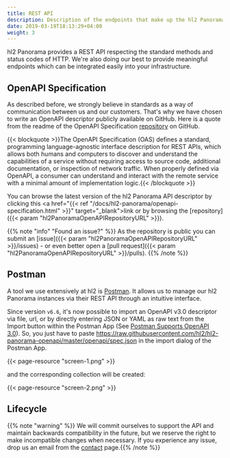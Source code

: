 ```yaml
---
title: REST API
description: Description of the endpoints that make up the hl2 Panorama REST API.
date: 2019-03-19T18:13:29+04:00
weight: 3
---
```


hl2 Panorama provides a REST API respecting the standard methods and status codes of HTTP. We're also doing our best to provide meaningful endpoints which can be integrated easily into your infrastructure.

## OpenAPI Specification

As described before, we strongly believe in standards as a way of communication between us and our customers. That's why we have chosen to write an OpenAPI descriptor publicly available on GitHub. Here is a quote from the readme of the OpenAPI Specification [repository](https://github.com/OAI/OpenAPI-Specification) on GitHub.

{{< blockquote >}}The OpenAPI Specification (OAS) defines a standard, programming language-agnostic interface description for REST APIs, which allows both humans and computers to discover and understand the capabilities of a service without requiring access to source code, additional documentation, or inspection of network traffic. When properly defined via OpenAPI, a consumer can understand and interact with the remote service with a minimal amount of implementation logic.{{< /blockquote >}}

You can browse the latest version of the hl2 Panorama API descriptor by clicking this <a href="{{< ref "/docs/hl2-panorama/openapi-specification.html" >}}" target="\_blank">link</a> or by browsing the [repository]({{< param "hl2PanoramaOpenAPIRepositoryURL" >}}).

{{% note "info" "Found an issue?" %}}
As the repository is public you can submit an [issue]({{< param "hl2PanoramaOpenAPIRepositoryURL" >}}/issues) - or even better open a [pull request]({{< param "hl2PanoramaOpenAPIRepositoryURL" >}}/pulls).
{{% /note %}}

## Postman

A tool we use extensively at hl2 is [Postman](https://www.getpostman.com/). It allows us to manage our hl2 Panorama instances via their REST API through an intuitive interface.

Since version `v6.6`, it's now possible to import an OpenAPI v3.0 descriptor via file, url, or by directly entering JSON or YAML as raw text from the Import button within the Postman App (See [Postman Supports OpenAPI 3.0](https://blog.getpostman.com/2018/12/11/postman-supports-openapi-3-0/)). So, you just have to paste https://raw.githubusercontent.com/hl2/hl2-panorama-openapi/master/openapi/spec.json in the import dialog of the Postman App.

{{< page-resource "screen-1.png" >}}

and the corresponding collection will be created:

{{< page-resource "screen-2.png" >}}

## Lifecycle

{{% note "warning" %}}
We will commit ourselves to support the API and maintain backwards compatibility in the future, but we reserve the right to make incompatible changes when necessary. If you experience any issue, drop us an email from the [contact](/contact) page.{{% /note %}}
